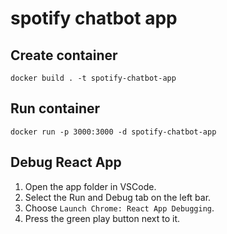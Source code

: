 # spotify chatbot app

## Create container
```
docker build . -t spotify-chatbot-app
```

## Run container
```
docker run -p 3000:3000 -d spotify-chatbot-app
```

## Debug React App
1. Open the app folder in VSCode.
2. Select the Run and Debug tab on the left bar.
3. Choose `Launch Chrome: React App Debugging`.
4. Press the green play button next to it.
